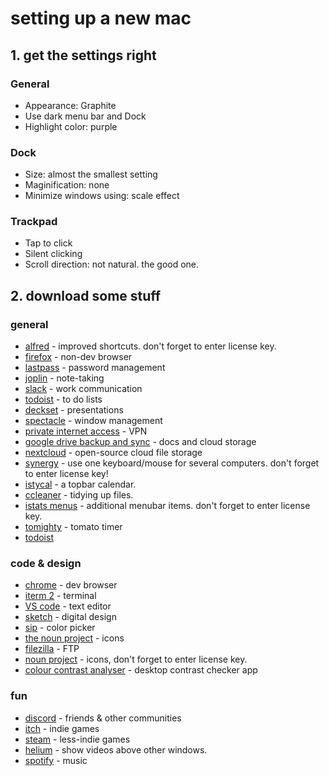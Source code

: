 # setting up a new mac

## 1. get the settings right
### General
- Appearance: Graphite
- Use dark menu bar and Dock
- Highlight color: purple
### Dock
- Size: almost the smallest setting
- Maginification: none
- Minimize windows using: scale effect
### Trackpad
- Tap to click
- Silent clicking
- Scroll direction: not natural. the good one.
## 2. download some stuff
### general
* [alfred](https://www.alfredapp.com/) - improved shortcuts. don't forget to enter license key.
* [firefox](https://www.mozilla.org/en-US/firefox/new/) - non-dev browser
* [lastpass](https://lastpass.com/misc_download2.php) - password management
* [joplin](https://joplinapp.org/) - note-taking
* [slack](https://slack.com/downloads) - work communication
* [todoist](https://en.todoist.com/) - to do lists
* [deckset](https://www.deckset.com/) - presentations
* [spectacle](https://www.spectacleapp.com/) - window management
* [private internet access](https://www.privateinternetaccess.com/pages/downloads) - VPN
* [google drive backup and sync](https://www.google.com/drive/download/backup-and-sync/) - docs and cloud storage
* [nextcloud](https://nextcloud.com/install/) - open-source cloud file storage
* [synergy](https://symless.com/synergy) - use one keyboard/mouse for several computers. don't forget to enter license key!
* [istycal](https://www.mowglii.com/itsycal/) - a topbar calendar.
* [ccleaner](https://www.ccleaner.com/ccleaner/download) - tidying up files.
* [istats menus](https://bjango.com/mac/istatmenus/) - additional menubar items. don't forget to enter license key. 
* [tomighty](https://tomighty.en.softonic.com/) - tomato timer 
* [todoist](https://todoist.com/) 

### code & design
* [chrome](https://www.google.com/intl/en/chrome/browser/) - dev browser
* [iterm 2](https://iterm2.com/downloads.html) - terminal
* [VS code](https://code.visualstudio.com/Download) - text editor
* [sketch](https://www.sketchapp.com/) - digital design
* [sip](http://sipapp.io/) - color picker
* [the noun project](https://thenounproject.com/) - icons
* [filezilla](https://filezilla-project.org/download.php) - FTP
* [noun project](https://thenounproject.com/) - icons, don't forget to enter license key.
* [colour contrast analyser](https://developer.paciellogroup.com/resources/contrastanalyser/) - desktop contrast checker app

### fun
* [discord](https://discordapp.com/download) - friends & other communities
* [itch](https://itch.io/app) - indie games
* [steam](http://store.steampowered.com/) - less-indie games
* [helium](https://helium.en.softonic.com/mac) - show videos above other windows.
* [spotify](https://www.spotify.com/us/) - music
